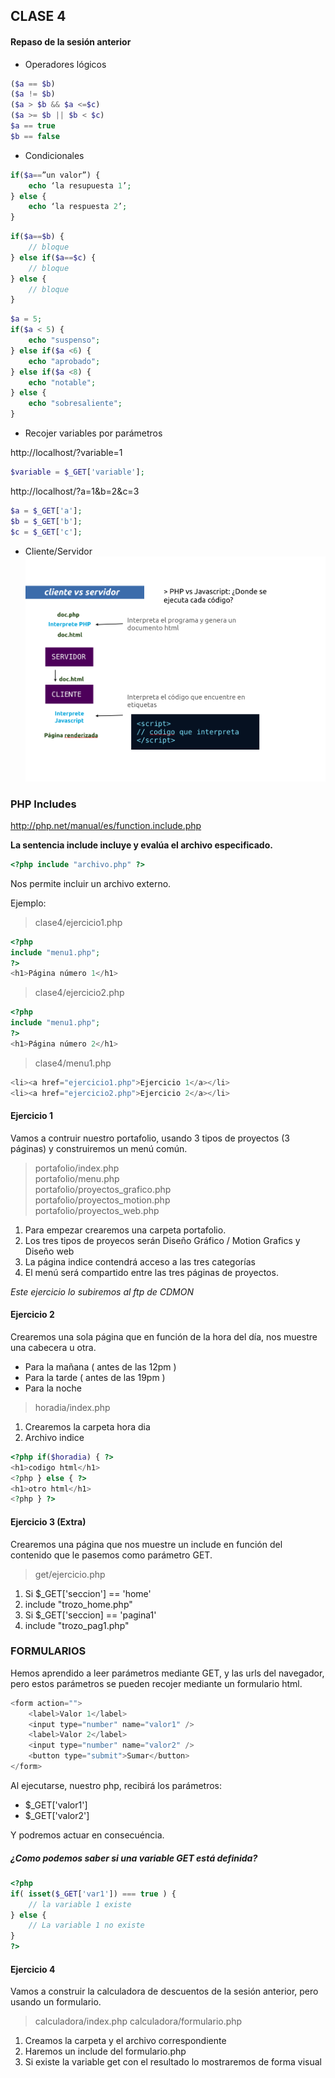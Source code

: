 ## CLASE 4
#### <?php includes ?>

#### Repaso de la sesión anterior

* Operadores lógicos
```php
($a == $b)
($a != $b)
($a > $b && $a <=$c)
($a >= $b || $b < $c)
$a == true
$b == false
```

* Condicionales
```php
if($a==”un valor”) {
	echo ‘la resupuesta 1’;
} else {
	echo ‘la respuesta 2’;
}
```

```php
if($a==$b) {
	// bloque
} else if($a==$c) {
	// bloque
} else {
	// bloque
}
```

```php
$a = 5;
if($a < 5) {
	echo "suspenso";
} else if($a <6) {
	echo "aprobado";
} else if($a <8) {
	echo "notable";
} else {
	echo "sobresaliente";
}
```

* Recojer variables por parámetros

http://localhost/?variable=1
```php
$variable = $_GET['variable'];
```

http://localhost/?a=1&b=2&c=3
```php
$a = $_GET['a'];
$b = $_GET['b'];
$c = $_GET['c'];
```

* Cliente/Servidor
![Esquema](./clase4/cliente_servidor.png)

### PHP Includes
http://php.net/manual/es/function.include.php

**La sentencia include incluye y evalúa el archivo especificado.**
```php
<?php include "archivo.php" ?>
```
Nos permite incluir un archivo externo.

Ejemplo:

> clase4/ejercicio1.php
```php
<?php
include "menu1.php";
?>
<h1>Página número 1</h1>
```

> clase4/ejercicio2.php
```php
<?php
include "menu1.php";
?>
<h1>Página número 2</h1>
```

> clase4/menu1.php
```php
<li><a href="ejercicio1.php">Ejercicio 1</a></li>
<li><a href="ejercicio2.php">Ejercicio 2</a></li>
```

#### Ejercicio 1

Vamos a contruir nuestro portafolio, usando 3 tipos de proyectos
(3 páginas) y construiremos un menú común.

> portafolio/index.php<br/>
> portafolio/menu.php<br/>
> portafolio/proyectos_grafico.php<br/>
> portafolio/proyectos_motion.php<br/>
> portafolio/proyectos_web.php<br/>

1. Para empezar crearemos una carpeta portafolio.
2. Los tres tipos de proyecos serán Diseño Gráfico / Motion Grafics y Diseño web
3. La página indice contendrá acceso a las tres categorías
4. El menú será compartido entre las tres páginas de proyectos.

*Este ejercicio lo subiremos al ftp de CDMON*


#### Ejercicio 2

Crearemos una sola página que en función de la hora del día, nos muestre una cabecera u otra.

- Para la mañana ( antes de las 12pm ) 
- Para la tarde ( antes de las 19pm )
- Para la noche

> horadia/index.php

1. Crearemos la carpeta hora dia
2. Archivo indice

```php
<?php if($horadia) { ?>
<h1>codigo html</h1>
<?php } else { ?>
<h1>otro html</h1>
<?php } ?>
```

#### Ejercicio 3 (Extra)

Crearemos una página que nos muestre un include en función 
del contenido que le pasemos como parámetro GET.

> get/ejercicio.php

1. Si $_GET['seccion'] == 'home'
2. include "trozo_home.php"
3. Si $_GET['seccion] == 'pagina1'
4. include "trozo_pag1.php"


### FORMULARIOS

Hemos aprendido a leer parámetros mediante GET, y las urls del navegador, 
pero estos parámetros se pueden recojer mediante un formulario html.

```php
<form action="">
	<label>Valor 1</label>
	<input type="number" name="valor1" />
	<label>Valor 2</label>
	<input type="number" name="valor2" />
	<button type="submit">Sumar</button>
</form>
```

Al ejecutarse, nuestro php, recibirá los parámetros:

- $_GET['valor1']
- $_GET['valor2']

Y podremos actuar en consecuéncia.

##### ¿Como podemos saber si una variable GET está definida?

```php
<?php
if( isset($_GET['var1']) === true ) {
	// la variable 1 existe
} else {
	// La variable 1 no existe
}
?>
```

#### Ejercicio 4

Vamos a construir la calculadora de descuentos de la sesión anterior, pero 
usando un formulario.

> calculadora/index.php
> calculadora/formulario.php

1. Creamos la carpeta y el archivo correspondiente
2. Haremos un include del formulario.php
3. Si existe la variable get con el resultado lo mostraremos de forma visual

